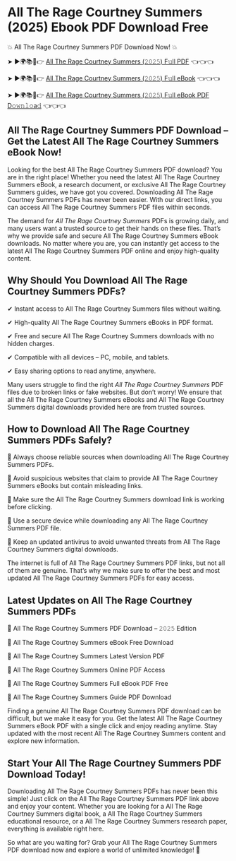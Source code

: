 # All The Rage Courtney Summers (2025) Ebook PDF Download Free

💥 All The Rage Courtney Summers PDF Download Now! 💥

➤ ►🌍📚📱👉 [All The Rage Courtney Summers (𝟸𝟶𝟸𝟻) F𝚞ll PDF](https://getpdf.xyz/all-the-rage-courtney-summers) 👈👈👈


➤ ►🌍📚📱👉 [All The Rage Courtney Summers (𝟸𝟶𝟸𝟻) F𝚞ll eBook](https://getpdf.xyz/all-the-rage-courtney-summers) 👈👈👈


➤ ►🌍📚📱👉 [All The Rage Courtney Summers (𝟸𝟶𝟸𝟻) F𝚞ll eBook PDF D𝚘𝚠𝚗𝚕𝚘a𝚍](https://getpdf.xyz/all-the-rage-courtney-summers) 👈👈👈


## All The Rage Courtney Summers PDF Download – Get the Latest All The Rage Courtney Summers eBook Now!

Looking for the best All The Rage Courtney Summers PDF download? You are in the right place! Whether you need the latest All The Rage Courtney Summers eBook, a research document, or exclusive All The Rage Courtney Summers guides, we have got you covered. Downloading All The Rage Courtney Summers PDFs has never been easier. With our direct links, you can access All The Rage Courtney Summers PDF files within seconds.

The demand for *All The Rage Courtney Summers* PDFs is growing daily, and many users want a trusted source to get their hands on these files. That’s why we provide safe and secure All The Rage Courtney Summers eBook downloads. No matter where you are, you can instantly get access to the latest All The Rage Courtney Summers PDF online and enjoy high-quality content.

## Why Should You Download All The Rage Courtney Summers PDFs?

✔ Instant access to All The Rage Courtney Summers files without waiting.

✔ High-quality All The Rage Courtney Summers eBooks in PDF format.

✔ Free and secure All The Rage Courtney Summers downloads with no hidden charges.

✔ Compatible with all devices – PC, mobile, and tablets.

✔ Easy sharing options to read anytime, anywhere.

Many users struggle to find the right *All The Rage Courtney Summers* PDF files due to broken links or fake websites. But don’t worry! We ensure that all the All The Rage Courtney Summers eBooks and All The Rage Courtney Summers digital downloads provided here are from trusted sources.

## How to Download All The Rage Courtney Summers PDFs Safely?

📌 Always choose reliable sources when downloading All The Rage Courtney Summers PDFs.

📌 Avoid suspicious websites that claim to provide All The Rage Courtney Summers eBooks but contain misleading links.

📌 Make sure the All The Rage Courtney Summers download link is working before clicking.

📌 Use a secure device while downloading any All The Rage Courtney Summers PDF file.

📌 Keep an updated antivirus to avoid unwanted threats from All The Rage Courtney Summers digital downloads.

The internet is full of All The Rage Courtney Summers PDF links, but not all of them are genuine. That’s why we make sure to offer the best and most updated All The Rage Courtney Summers PDFs for easy access.

## Latest Updates on All The Rage Courtney Summers PDFs

🔹 All The Rage Courtney Summers PDF Download – 𝟸𝟶𝟸𝟻 Edition

🔹 All The Rage Courtney Summers eBook Free Download

🔹 All The Rage Courtney Summers Latest Version PDF

🔹 All The Rage Courtney Summers Online PDF Access

🔹 All The Rage Courtney Summers Full eBook PDF Free

🔹 All The Rage Courtney Summers Guide PDF Download

Finding a genuine All The Rage Courtney Summers PDF download can be difficult, but we make it easy for you. Get the latest All The Rage Courtney Summers eBook PDF with a single click and enjoy reading anytime. Stay updated with the most recent All The Rage Courtney Summers content and explore new information.

## Start Your All The Rage Courtney Summers PDF Download Today!

Downloading All The Rage Courtney Summers PDFs has never been this simple! Just click on the All The Rage Courtney Summers PDF link above and enjoy your content. Whether you are looking for a All The Rage Courtney Summers digital book, a All The Rage Courtney Summers educational resource, or a All The Rage Courtney Summers research paper, everything is available right here.

So what are you waiting for? Grab your All The Rage Courtney Summers PDF download now and explore a world of unlimited knowledge! 🚀